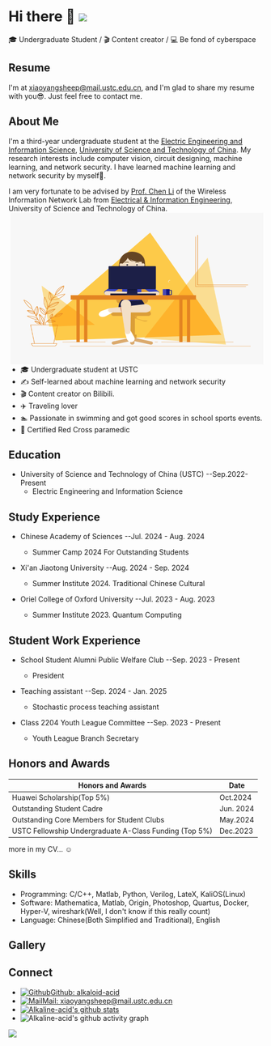 <!--
**alkaline-acid/alkaline-acid** is a ✨ _special_ ✨ repository because its `README.md` (this file) appears on your GitHub profile.

Here are some ideas to get you started:

- 🔭 I’m currently working on ...
- 🌱 I’m currently learning ...
- 👯 I’m looking to collaborate on ...
- 🤔 I’m looking for help with ...
- 💬 Ask me about ...
- 📫 How to reach me: ...
- 😄 Pronouns: ...
- ⚡ Fun fact: ...
-->

# Hi there 👋 ![](https://komarev.com/ghpvc/?username=alkaline-acide&color=blue&style=flat-square)



🎓 Undergraduate Student / 🎬 Content creator / 💻 Be fond of cyberspace



## Resume

I'm at <xiaoyangsheep@mail.ustc.edu.cn>, and I'm glad to share my resume with you😎. Just feel free to contact me.



## About Me

I'm a third-year undergraduate student at the [Electric Engineering and Information Science](https://eeis.ustc.edu.cn/), [University of Science and Technology of China](https://ustc.edu.cn/). My research interests include computer vision, circuit designing, machine learning, and network security. I have learned machine learning and network security by myself🎉.

I am very fortunate to be advised by [Prof. Chen Li](http://staff.ustc.edu.cn/~chenli87/) of the Wireless Information Network Lab from [Electrical & Information Engineering](https://eeis.ustc.edu.cn/), University of Science and Technology of China. 
<img align="right" alt="GIF" src="./hello.gif" width="500" height="300" />
- 🎓 Undergraduate student at USTC
- ✍️ Self-learned about machine learning and network security
- 🎬 Content creator on  Bilibili.
- ✈️ Traveling lover
- 🏊 Passionate in swimming and got good scores in school sports events.
- 🙏 Certified Red Cross paramedic



## Education

* University of Science and Technology of China (USTC) 		--Sep.2022-Present
  * Electric Engineering and Information Science
  
    
## Study Experience
* Chinese Academy of Sciences 		--Jul. 2024 - Aug. 2024
  * Summer Camp 2024 For Outstanding Students
  
* Xi'an Jiaotong University		--Aug. 2024 - Sep. 2024
  * Summer Institute 2024. Traditional Chinese Cultural
  
* Oriel College of Oxford University 		--Jul. 2023 - Aug. 2023
  * Summer Institute 2023. Quantum Computing
  
    


## Student Work Experience
* School Student Alumni Public Welfare Club 		--Sep. 2023 - Present
  * President
  
* Teaching assistant		--Sep. 2024 - Jan. 2025
  * Stochastic process teaching assistant
  
* Class 2204 Youth League Committee		--Sep. 2023 - Present
  * Youth League Branch Secretary
  
    

## Honors and Awards
| Honors and Awards | Date |
|--------------------|----------|
|        Huawei Scholarship(Top 5%)        |  Oct.2024        |
| Outstanding Student Cadre | Jun. 2024 |
| Outstanding Core Members for Student Clubs | May.2024 |
| USTC Fellowship Undergraduate A-Class Funding (Top 5%) | Dec.2023 |

more in my CV... :relaxed:



## Skills

 - Programming: C/C++, Matlab, Python, Verilog, LateX, KaliOS(Linux)
 - Software: Mathematica, Matlab, Origin, Photoshop, Quartus, Docker, Hyper-V, wireshark(Well, I don't know if this really count)
 - Language: Chinese(Both Simplified and Traditional), English



## Gallery







## Connect

- [![Github](https://static.is26.com/tmp/icons/github.svg)](https://github.com/alkaloid-acid)[Github: alkaloid-acid](https://github.com/alkaloid-acid)
- [![Mail](https://static.is26.com/tmp/icons/gmail.svg)](mailto:xiaoyangsheep@mail.ustc.edu.cn)[Mail: xiaoyangsheep@mail.ustc.edu.cn](mailto:xiaoyangsheep@mail.ustc.edu.cn)
- [![Alkaline-acid's github stats](https://github-readme-stats.vercel.app/api?username=alkaline-acid&theme=dark&show_icons=false)](https://github.com/foru17)
- ![Alkaline-acid's github activity graph](https://github-readme-activity-graph.vercel.app/graph?username=alkaline-acid&theme=dark)


![](https://static.is26.com/share/profile-background.jpg)



